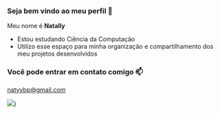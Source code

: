 ### Seja bem vindo ao meu perfil 💙

Meu nome é **Natally**

- Estou estudando Ciência da Computação
- Utilizo esse espaço para minha organização e compartilhamento dos meu projetos desenvolvidos

### Você pode entrar em contato comigo 📫

natyybp@gmail.com

![](https://media1.tenor.com/m/2v1aDCelTJgAAAAC/cat-cats.gif))
